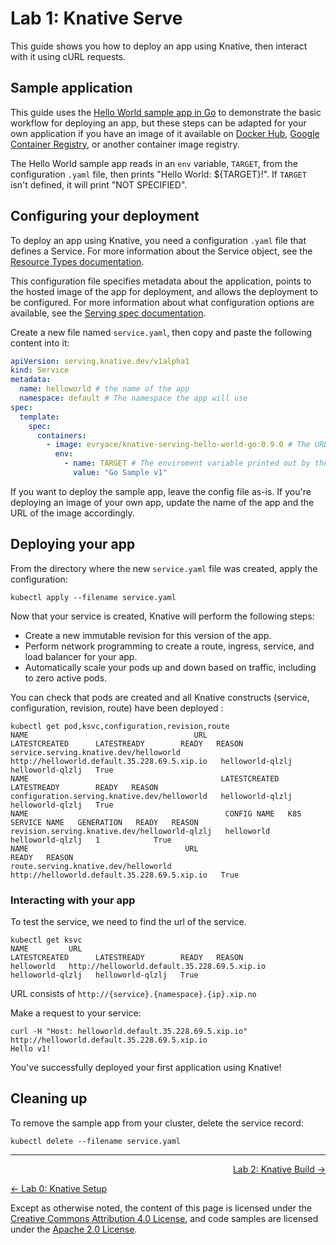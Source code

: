 # Lab 1: Knative Serve

This guide shows you how to deploy an app using Knative, then interact with it
using cURL requests.

## Sample application

This guide uses the [Hello World sample app in Go][helloworld-go] to demonstrate
the basic workflow for deploying an app, but these steps can be adapted for your
own application if you have an image of it available on [Docker
Hub][docker-hub], [Google Container Registry][google-gcr], or another container
image registry.

[helloworld-go]: https://github.com/knative/docs/tree/master/docs/serving/samples/hello-world/helloworld-go
[docker-hub]: https://docs.docker.com/docker-hub/repos/
[google-gcr]: https://cloud.google.com/container-registry/docs/pushing-and-pulling

The Hello World sample app reads in an `env` variable, `TARGET`, from the
configuration `.yaml` file, then prints "Hello World: \${TARGET}!". If `TARGET`
isn't defined, it will print "NOT SPECIFIED".

## Configuring your deployment

To deploy an app using Knative, you need a configuration `.yaml` file that
defines a Service. For more information about the Service object, see the
[Resource Types documentation][knative-service].

[knative-service]: https://github.com/knative/serving/blob/master/docs/spec/overview.md#service

This configuration file specifies metadata about the application, points to the
hosted image of the app for deployment, and allows the deployment to be
configured. For more information about what configuration options are available,
see the [Serving spec documentation][knative-serving].

[knative-serving]: https://github.com/knative/serving/blob/master/docs/spec/spec.md

Create a new file named `service.yaml`, then copy and paste the following
content into it:

```yaml
apiVersion: serving.knative.dev/v1alpha1
kind: Service
metadata:
  name: helloworld # the name of the app
  namespace: default # The namespace the app will use
spec:
  template:
    spec:
      containers:
        - image: evryace/knative-serving-hello-world-go:0.9.0 # The URL tp the image of the app
          env:
            - name: TARGET # The enviroment variable printed out by the sample app
              value: "Go Sample v1"
```



If you want to deploy the sample app, leave the config file as-is. If you're
deploying an image of your own app, update the name of the app and the URL of
the image accordingly.

## Deploying your app

From the directory where the new `service.yaml` file was created, apply the
configuration:

```shell
kubectl apply --filename service.yaml
```

Now that your service is created, Knative will perform the following steps:

- Create a new immutable revision for this version of the app.
- Perform network programming to create a route, ingress, service, and load
  balancer for your app.
- Automatically scale your pods up and down based on traffic, including to zero
  active pods.

You can check that pods are created and all Knative constructs (service, configuration, revision, route) have been deployed : 

```shell
kubectl get pod,ksvc,configuration,revision,route
NAME                                     URL                                            LATESTCREATED      LATESTREADY        READY   REASON
service.serving.knative.dev/helloworld   http://helloworld.default.35.228.69.5.xip.io   helloworld-qlzlj   helloworld-qlzlj   True
NAME                                           LATESTCREATED      LATESTREADY        READY   REASON
configuration.serving.knative.dev/helloworld   helloworld-qlzlj   helloworld-qlzlj   True
NAME                                            CONFIG NAME   K8S SERVICE NAME   GENERATION   READY   REASON
revision.serving.knative.dev/helloworld-qlzlj   helloworld    helloworld-qlzlj   1            True
NAME                                   URL                                            READY   REASON
route.serving.knative.dev/helloworld   http://helloworld.default.35.228.69.5.xip.io   True
```

### Interacting with your app

To test the service, we need to find the url of the service. 

```shell
kubectl get ksvc
NAME         URL                                            LATESTCREATED      LATESTREADY        READY   REASON
helloworld   http://helloworld.default.35.228.69.5.xip.io   helloworld-qlzlj   helloworld-qlzlj   True
```

URL consists of `http://{service}.{namespace}.{ip}.xip.no`

Make a request to your service: 

```shell
curl -H "Host: helloworld.default.35.228.69.5.xip.io" http://helloworld.default.35.228.69.5.xip.io
Hello v1!
```

You've successfully deployed your first application using Knative!

## Cleaning up

To remove the sample app from your cluster, delete the service record:

```shell
kubectl delete --filename service.yaml
```

---

<p align="right"><a href="../2-build">Lab 2: Knative Build →</a></p>
<p align="left"><a href="../0-setup">← Lab 0: Knative Setup</a></p>

Except as otherwise noted, the content of this page is licensed under the
[Creative Commons Attribution 4.0 License][cc-by], and code samples are licensed
under the [Apache 2.0 License][apache-2-0].

[cc-by]: https://creativecommons.org/licenses/by/4.0/
[apache-2-0]: https://www.apache.org/licenses/LICENSE-2.0
